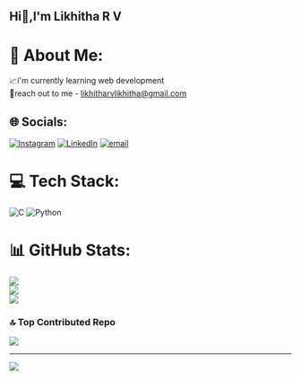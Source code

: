 ## Hi👋,I'm Likhitha R V

# 💫 About Me:
📈i'm currently learning web development <br>📩reach out to me - likhitharvlikhitha@gmail.com


## 🌐 Socials:
[![Instagram](https://img.shields.io/badge/Instagram-%23E4405F.svg?logo=Instagram&logoColor=white)](https://instagram.com/lrv.sketches) [![LinkedIn](https://img.shields.io/badge/LinkedIn-%230077B5.svg?logo=linkedin&logoColor=white)](https://linkedin.com/in/likhitharv) [![email](https://img.shields.io/badge/Email-D14836?logo=gmail&logoColor=white)](mailto:likhitharvlikhitha@gmail.com) 

# 💻 Tech Stack:
![C](https://img.shields.io/badge/c-%2300599C.svg?style=plastic&logo=c&logoColor=white) ![Python](https://img.shields.io/badge/python-3670A0?style=plastic&logo=python&logoColor=ffdd54)
# 📊 GitHub Stats:
![](https://github-readme-stats.vercel.app/api?username=likhitharv&theme=vision-friendly-dark&hide_border=false&include_all_commits=false&count_private=false)<br/>
![](https://nirzak-streak-stats.vercel.app/?user=likhitharv&theme=vision-friendly-dark&hide_border=false)<br/>
![](https://github-readme-stats.vercel.app/api/top-langs/?username=likhitharv&theme=vision-friendly-dark&hide_border=false&include_all_commits=false&count_private=false&layout=compact)

### 🔝 Top Contributed Repo
![](https://github-contributor-stats.vercel.app/api?username=likhitharv&limit=5&theme=vision-friendly-dark&combine_all_yearly_contributions=true)

---
[![](https://visitcount.itsvg.in/api?id=likhitharv&icon=0&color=0)](https://visitcount.itsvg.in)


